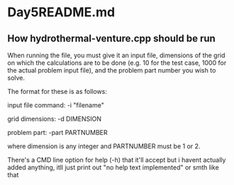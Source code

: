 # Day5README.md

## How hydrothermal-venture.cpp should be run
When running the file, you must give it an input file, dimensions of the grid on which the calculations are to be done (e.g. 10 for the test case, 1000 for the actual problem input file), and the problem part number you wish to solve.

The format for these is as follows:

input file command: -i "filename"

grid dimensions: -d DIMENSION

problem part: -part PARTNUMBER

where dimension is any integer and PARTNUMBER must be 1 or 2.

There's a CMD line option for help (-h) that it'll accept but i havent actually added anything, itll just print out "no help text implemented" or smth like that
